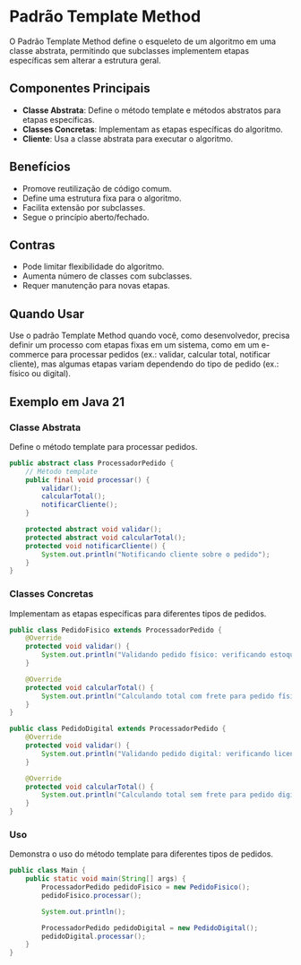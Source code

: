 # Padrão Template Method

O Padrão Template Method define o esqueleto de um algoritmo em uma classe abstrata, permitindo que subclasses implementem etapas específicas sem alterar a estrutura geral.

## Componentes Principais
- **Classe Abstrata**: Define o método template e métodos abstratos para etapas específicas.
- **Classes Concretas**: Implementam as etapas específicas do algoritmo.
- **Cliente**: Usa a classe abstrata para executar o algoritmo.

## Benefícios
- Promove reutilização de código comum.
- Define uma estrutura fixa para o algoritmo.
- Facilita extensão por subclasses.
- Segue o princípio aberto/fechado.

## Contras
- Pode limitar flexibilidade do algoritmo.
- Aumenta número de classes com subclasses.
- Requer manutenção para novas etapas.

## Quando Usar
Use o padrão Template Method quando você, como desenvolvedor, precisa definir um processo com etapas fixas em um sistema, como em um e-commerce para processar pedidos (ex.: validar, calcular total, notificar cliente), mas algumas etapas variam dependendo do tipo de pedido (ex.: físico ou digital).

## Exemplo em Java 21

### Classe Abstrata
Define o método template para processar pedidos.

```java
public abstract class ProcessadorPedido {
    // Método template
    public final void processar() {
        validar();
        calcularTotal();
        notificarCliente();
    }

    protected abstract void validar();
    protected abstract void calcularTotal();
    protected void notificarCliente() {
        System.out.println("Notificando cliente sobre o pedido");
    }
}
```

### Classes Concretas
Implementam as etapas específicas para diferentes tipos de pedidos.

```java
public class PedidoFisico extends ProcessadorPedido {
    @Override
    protected void validar() {
        System.out.println("Validando pedido físico: verificando estoque e endereço");
    }

    @Override
    protected void calcularTotal() {
        System.out.println("Calculando total com frete para pedido físico");
    }
}

public class PedidoDigital extends ProcessadorPedido {
    @Override
    protected void validar() {
        System.out.println("Validando pedido digital: verificando licença");
    }

    @Override
    protected void calcularTotal() {
        System.out.println("Calculando total sem frete para pedido digital");
    }
}
```

### Uso
Demonstra o uso do método template para diferentes tipos de pedidos.

```java
public class Main {
    public static void main(String[] args) {
        ProcessadorPedido pedidoFisico = new PedidoFisico();
        pedidoFisico.processar();

        System.out.println();

        ProcessadorPedido pedidoDigital = new PedidoDigital();
        pedidoDigital.processar();
    }
}
```